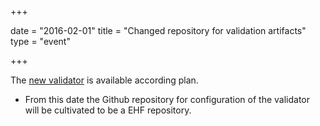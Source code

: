 +++

date = "2016-02-01"
title = "Changed repository for validation artifacts"
type = "event"

+++

The [new validator](/ehf/announcement/2015-07-01-introduction-of-a-new-validator/) is available according plan.

* From this date the Github repository for configuration of the validator will be cultivated to be a EHF repository.